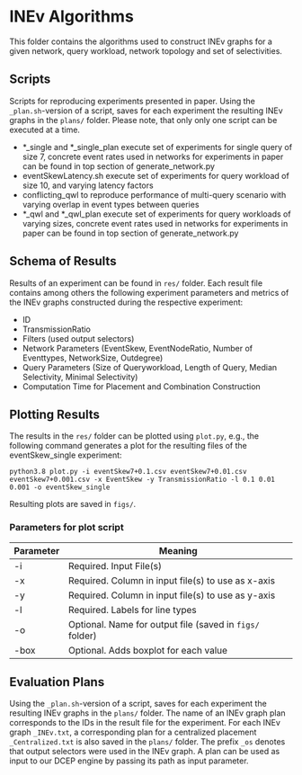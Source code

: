 # INEv Algorithms

This folder contains the algorithms used to construct INEv graphs for a given network, query workload, network topology and set of selectivities.

## Scripts
Scripts for reproducing experiments presented in paper.
Using the `_plan.sh`-version of a script, saves for each experiment the resulting INEv graphs in the `plans/` folder. 
Please note, that only only one script can be executed at a time.

- *\_single and *\_single\_plan execute set of experiments for single query of size 7, concrete event rates used in networks for experiments in paper can be found in top section of generate_network.py 
- eventSkewLatency.sh execute set of experiments for query workload of size 10, and varying latency factors
- conflicting_qwl to reproduce performance of multi-query scenario with varying overlap in event types between queries
- *\_qwl and *\_qwl\_plan execute set of experiments for query workloads of varying sizes, concrete event rates used in networks for experiments in paper can be found in top section of generate_network.py 

## Schema of Results
Results of an experiment can be found in `res/` folder. Each result file contains among others the following  experiment parameters and metrics of the INEv graphs constructed during the respective experiment:
- ID
- TransmissionRatio
- Filters (used output selectors)
- Network Parameters (EventSkew, EventNodeRatio, Number of Eventtypes, NetworkSize, Outdegree)
- Query Parameters (Size of Queryworkload, Length of Query, Median Selectivity, Minimal Selectivity)
- Computation Time for Placement and Combination Construction

## Plotting Results

The results in the `res/` folder can be plotted using `plot.py`, e.g., the following command generates a plot for the resulting files of the eventSkew_single experiment:

`python3.8 plot.py -i eventSkew7+0.1.csv eventSkew7+0.01.csv eventSkew7+0.001.csv -x EventSkew -y TransmissionRatio -l 0.1 0.01 0.001 -o eventSkew_single`

Resulting plots are saved in `figs/`.

### Parameters for plot script
Parameter | Meaning
------------ | -------------
-i| Required. Input File(s)
-x| Required. Column in input file(s) to use as x-axis
-y |  Required. Column in input file(s) to use as y-axis
-l |  Required. Labels for line types
-o |  Optional. Name for output file (saved in `figs/` folder) 
-box |  Optional. Adds boxplot for each value

## Evaluation Plans

Using the `_plan.sh`-version of a script, saves for each experiment the resulting INEv graphs in the `plans/` folder. 
The name of an INEv graph plan corresponds to the IDs in the result file for the experiment.
For each INEv graph `_INEv.txt`, a corresponding plan for a centralized placement `_Centralized.txt` is also saved in the  `plans/` folder.
The prefix `_os` denotes that output selectors were used in the INEv graph.
A plan can be used as input to our DCEP engine by passing its path as input parameter.
